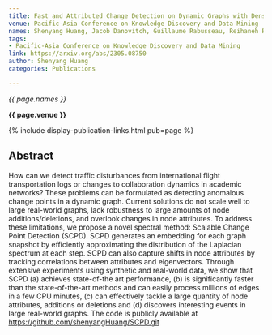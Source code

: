 ```yaml
---
title: Fast and Attributed Change Detection on Dynamic Graphs with Density of States
venue: Pacific-Asia Conference on Knowledge Discovery and Data Mining
names: Shenyang Huang, Jacob Danovitch, Guillaume Rabusseau, Reihaneh Rabbany
tags:
- Pacific-Asia Conference on Knowledge Discovery and Data Mining
link: https://arxiv.org/abs/2305.08750
author: Shenyang Huang
categories: Publications

---
```


*{{ page.names }}*

**{{ page.venue }}**

{% include display-publication-links.html pub=page %}

## Abstract

How can we detect traffic disturbances from international flight transportation logs or changes to collaboration dynamics in academic networks? These problems can be formulated as detecting anomalous change points in a dynamic graph. Current solutions do not scale well to large real-world graphs, lack robustness to large amounts of node additions/deletions, and overlook changes in node attributes. To address these limitations, we propose a novel spectral method: Scalable Change Point Detection (SCPD). SCPD generates an embedding for each graph snapshot by efficiently approximating the distribution of the Laplacian spectrum at each step. SCPD can also capture shifts in node attributes by tracking correlations between attributes and eigenvectors. Through extensive experiments using synthetic and real-world data, we show that SCPD (a) achieves state-of-the art performance, (b) is significantly faster than the state-of-the-art methods and can easily process millions of edges in a few CPU minutes, (c) can effectively tackle a large quantity of node attributes, additions or deletions and (d) discovers interesting events in large real-world graphs. The code is publicly available at https://github.com/shenyangHuang/SCPD.git